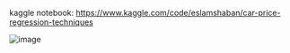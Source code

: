 kaggle notebook:
https://www.kaggle.com/code/eslamshaban/car-price-regression-techniques

![image](https://github.com/Eslam-shaban/Data-Science-and-Analysis-Projects/assets/73853163/5ee16da0-9b6e-4e92-9c3f-00886532b8bc)
